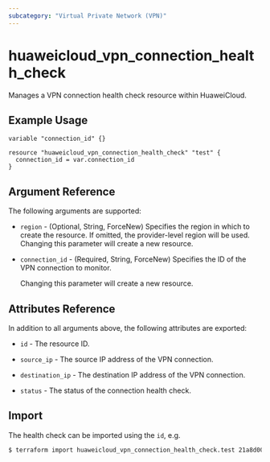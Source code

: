 ```yaml
---
subcategory: "Virtual Private Network (VPN)"
---
```


# huaweicloud_vpn_connection_health_check

Manages a VPN connection health check resource within HuaweiCloud.

## Example Usage

```hcl
variable "connection_id" {}

resource "huaweicloud_vpn_connection_health_check" "test" {
  connection_id = var.connection_id
}
```

## Argument Reference

The following arguments are supported:

* `region` - (Optional, String, ForceNew) Specifies the region in which to create the resource.
  If omitted, the provider-level region will be used. Changing this parameter will create a new resource.

* `connection_id` - (Required, String, ForceNew) Specifies the ID of the VPN connection to monitor.

  Changing this parameter will create a new resource.

## Attributes Reference

In addition to all arguments above, the following attributes are exported:

* `id` - The resource ID.

* `source_ip` - The source IP address of the VPN connection.

* `destination_ip` - The destination IP address of the VPN connection.

* `status` - The status of the connection health check.

## Import

The health check can be imported using the `id`, e.g.

```bash
$ terraform import huaweicloud_vpn_connection_health_check.test 21a8d00c-5b10-405c-9d85-3581b96dbc29
```
